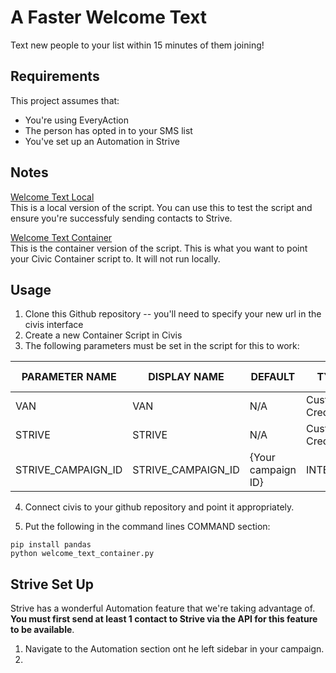 # A Faster Welcome Text

Text new people to your list within 15 minutes of them joining!

## Requirements
This project assumes that:

* You're using EveryAction
* The person has opted in to your SMS list
* You've set up an Automation in Strive 

## Notes

[Welcome Text Local](https://github.com/sunrisedatadept/a-faster-welcome-text/blob/main/welcome_text_local.py)  
This is a local version of the script. You can use this to test the script and ensure you're successfuly sending contacts to Strive.   

[Welcome Text Container](https://github.com/sunrisedatadept/a-faster-welcome-text/blob/main/welcome_text_container.py)  
This is the container version of the script. This is what you want to point your Civic Container script to. It will not run locally. 

## Usage

1. Clone this Github repository -- you'll need to specify your new url in the civis interface
2. Create a new Container Script in Civis
3. The following parameters must be set in the script for this to work:

| PARAMETER NAME     | DISPLAY NAME       | DEFAULT            | TYPE              | MAKE REQUIRED |
|--------------------|--------------------|--------------------|-------------------|---------------|
| VAN                | VAN                | N/A                | Custom Credential | Yes           |
| STRIVE             | STRIVE             | N/A                | Custom Credential | Yes           |
| STRIVE_CAMPAIGN_ID | STRIVE_CAMPAIGN_ID | {Your campaign ID} | INTEGER           | YES           |

4. Connect civis to your github repository and point it appropriately.

5. Put the following in the command lines COMMAND section:

```
pip install pandas
python welcome_text_container.py

```
## Strive Set Up

Strive has a wonderful Automation feature that we're taking advantage of. **You must first send at least 1 contact to Strive via the API for this feature to be available**. 

1. Navigate to the Automation section ont he left sidebar in your campaign.
2. 


